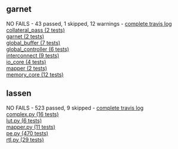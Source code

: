 ## garnet
NO FAILS - 43 passed, 1 skipped, 12 warnings - [complete travis log](https://travis-ci.com/StanfordAHA/garnet/builds/113359834)<br/>
[collateral_pass (2 tests)](    https://github.com/StanfordAHA/garnet/tree/master/tests/test_collateral_pass)<br/>
[garnet (2 tests)](             https://github.com/StanfordAHA/garnet/tree/master/tests/test_garnet)<br/>
[global_buffer (7 tests)](      https://github.com/StanfordAHA/garnet/tree/master/tests/test_global_buffer)<br/>
[global_controller (6 tests)](  https://github.com/StanfordAHA/garnet/tree/master/tests/test_global_controller)<br/>
[interconnect (9 tests)](       https://github.com/StanfordAHA/garnet/tree/master/tests/test_interconnect)<br/>
[io_core (4 tests)](            https://github.com/StanfordAHA/garnet/tree/master/tests/test_io_core)<br/>
[mapper (2 tests)](             https://github.com/StanfordAHA/garnet/tree/master/tests/test_mapper)<br/>
[memory_core (12 tests)](       https://github.com/StanfordAHA/garnet/tree/master/tests/test_memory_core)<br/>
## lassen
NO FAILS - 523 passed, 9 skipped - [complete travis log](https://travis-ci.com/StanfordAHA/lassen/builds/113206530)<br/>
[complex.py (16 tests)](        https://github.com/StanfordAHA/garnet/tree/master/tests/test_complex.py)<br/>
[lut.py (6 tests)](             https://github.com/StanfordAHA/garnet/tree/master/tests/test_lut.py)<br/>
[mapper.py (11 tests)](         https://github.com/StanfordAHA/garnet/tree/master/tests/test_mapper.py)<br/>
[pe.py (470 tests)](            https://github.com/StanfordAHA/garnet/tree/master/tests/test_pe.py)<br/>
[rtl.py (29 tests)](            https://github.com/StanfordAHA/garnet/tree/master/tests/test_rtl.py)<br/>
